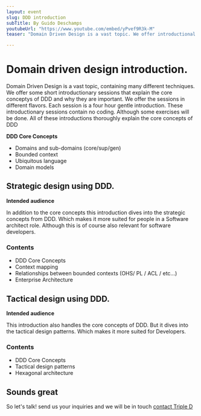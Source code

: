 ```yaml
---
layout: event
slug: DDD introduction
subTitle: By Guido Deschamps
youtubeUrl: "https://www.youtube.com/embed/yPvef9R3k-M"
teaser: "Domain Driven Design is a vast topic. We offer introductional sessions with different flavors depending on the intended audience"

---
```


# Domain driven design introduction.

Domain Driven Design is a vast topic, containing many different techniques. We offer some short introductionary sessions that explain the core conceptys of DDD and why they are important. We offer the sessions in different flavors. Each session is a four hour gentle introduction. These introductionary sessions contain no coding. Although some exercises will be done.
All of these introductions thoroughly explain the core concepts of DDD

**DDD Core Concepts**
+ Domains and sub-domains (core/sup/gen)
+ Bounded context
+ Ubiquitous language
+ Domain models

## Strategic design using DDD.

**Intended audience**

In addition to the core concepts this introduction dives into the strategic concepts from DDD. Which makes it more suited for people in a Software architect role. Although this is of course also relevant for software developers.

### Contents

+ DDD Core Concepts
+ Context mapping
+ Relationships between bounded contexts (OHS/ PL / ACL / etc...)
+ Enterprise Architecture


## Tactical design using DDD.

**Intended audience**

This introduction also handles the core concepts of DDD. But it dives into the tactical design patterns. Which makes it more suited for Developers. 

### Contents

+ DDD Core Concepts
+ Tactical design patterns 
+ Hexagonal architecture


## Sounds great

So let's talk! send us your inquiries and we will be in touch 
[contact Triple D](/contact/)
